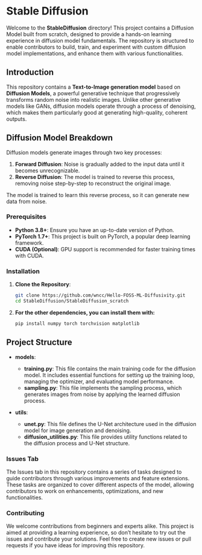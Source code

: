 # Stable Diffusion
Welcome to the **StableDiffusion** directory! This project contains a Diffusion Model built from scratch, designed to provide a hands-on learning experience in diffusion model fundamentals. The repository is structured to enable contributors to build, train, and experiment with custom diffusion model implementations, and enhance them with various functionalities.

## Introduction

This repository contains a **Text-to-Image generation model** based on **Diffusion Models**, a powerful generative technique that progressively transforms random noise into realistic images. Unlike other generative models like GANs, diffusion models operate through a process of denoising, which makes them particularly good at generating high-quality, coherent outputs.  

## Diffusion Model Breakdown
Diffusion models generate images through two key processes:
1. **Forward Diffusion**: Noise is gradually added to the input data until it becomes unrecognizable.
2. **Reverse Diffusion**: The model is trained to reverse this process, removing noise step-by-step to reconstruct the original image.

The model is trained to learn this reverse process, so it can generate new data from noise.

### Prerequisites
- **Python 3.8+**: Ensure you have an up-to-date version of Python.
- **PyTorch 1.7+**: This project is built on PyTorch, a popular deep learning framework.
- **CUDA (Optional)**: GPU support is recommended for faster training times with CUDA.

### Installation
1. **Clone the Repository**:
   ```bash
   git clone https://github.com/wncc/Hello-FOSS-ML-Diffusivity.git
   cd StableDiffusion/StableDiffusion_scratch

2. **For the other dependencies, you can install them with:**

   ```bash
   pip install numpy torch torchvision matplotlib

## Project Structure
- **models**: 
  - **training.py**: This file contains the main training code for the diffusion model. It includes essential functions for setting up the training loop, managing the optimizer, and evaluating model performance.
  - **sampling.py**: This file implements the sampling process, which generates images from noise by applying the learned diffusion process.

- **utils**: 
  - **unet.py**: This file defines the U-Net architecture used in the diffusion model for image generation and denoising.
  - **diffusion_utilities.py**: This file provides utility functions related to the diffusion process and U-Net structure.

### Issues Tab
The Issues tab in this repository contains a series of tasks designed to guide contributors through various improvements and feature extensions. These tasks are organized to cover different aspects of the model, allowing contributors to work on enhancements, optimizations, and new functionalities.

### Contributing
We welcome contributions from beginners and experts alike. This project is aimed at providing a learning experience, so don’t hesitate to try out the issues and contribute your solutions. Feel free to create new issues or pull requests if you have ideas for improving this repository.

